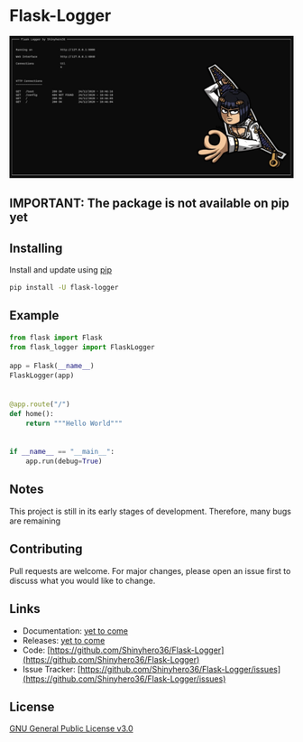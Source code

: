 # Flask-Logger

![Preview](./.github/banner.png)

## IMPORTANT: The package is not available on pip yet
## Installing
Install and update using [pip](https://pip.pypa.io/en/stable/quickstart/)

```bash
pip install -U flask-logger
```

## Example
```python
from flask import Flask
from flask_logger import FlaskLogger

app = Flask(__name__)
FlaskLogger(app)


@app.route("/")
def home():
    return """Hello World"""


if __name__ == "__main__":
    app.run(debug=True)
```
## Notes
This project is still in its early stages of development. Therefore, many bugs are remaining

## Contributing
Pull requests are welcome. For major changes, please open an issue first to discuss what you would like to change.


## Links
* Documentation: [yet to come](#)
* Releases: [yet to come](#)
* Code: [https://github.com/Shinyhero36/Flask-Logger](https://github.com/Shinyhero36/Flask-Logger)
* Issue Tracker: [https://github.com/Shinyhero36/Flask-Logger/issues](https://github.com/Shinyhero36/Flask-Logger/issues)

## License
[GNU General Public License v3.0](https://choosealicense.com/licenses/gpl-3.0/)